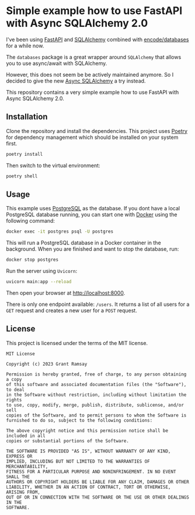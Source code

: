 # Simple example how to use FastAPI with Async SQLAlchemy 2.0

I've been using [FastAPI](https://fastapi.tiangolo.com/) and
[SQLAlchemy](https://www.sqlalchemy.org/) combined with
[encode/databases](https://www.encode.io/databases/) for a while now.

The `databases` package is a great wrapper around `SQLAlchemy` that allows you
to use async/await with SQLAlchemy.

However, this does not seem be be actively maintained anymore. So I decided to
give the new [Async
SQLAlchemy](https://docs.sqlalchemy.org/en/20/orm/extensions/asyncio.html) a try
instead.

This repository contains a very simple example how to use FastAPI with Async
SQLAlchemy 2.0.

## Installation

Clone the repository and install the dependencies. This project uses
[Poetry](https://python-poetry.org/) for dependency management which should be
installed on your system first.

```bash
poetry install
```

Then switch to the virtual environment:

```bash
poetry shell
```

## Usage

This example uses [PostgreSQL](https://www.postgresql.org/) as the database. If
you dont have a local PostgreSQL database running, you can start one with
[Docker](https://www.docker.com) using the following command:

```bash
docker exec -it postgres psql -U postgres
```

This will run a PostgreSQL database in a Docker container in the background.
When you are finished and want to stop the database, run:

```bash
docker stop postgres
```

Run the server using `Uvicorn`:

```bash
uvicorn main:app --reload
```

Then open your browser at [http://localhost:8000](http://localhost:8000).

There is only one endpoint available: `/users`. It returns a list of all users
for a `GET` request and creates a new user for a `POST` request.

## License

This project is licensed under the terms of the MIT license.

```pre
MIT License

Copyright (c) 2023 Grant Ramsay

Permission is hereby granted, free of charge, to any person obtaining a copy
of this software and associated documentation files (the "Software"), to deal
in the Software without restriction, including without limitation the rights
to use, copy, modify, merge, publish, distribute, sublicense, and/or sell
copies of the Software, and to permit persons to whom the Software is
furnished to do so, subject to the following conditions:

The above copyright notice and this permission notice shall be included in all
copies or substantial portions of the Software.

THE SOFTWARE IS PROVIDED "AS IS", WITHOUT WARRANTY OF ANY KIND, EXPRESS OR
IMPLIED, INCLUDING BUT NOT LIMITED TO THE WARRANTIES OF MERCHANTABILITY,
FITNESS FOR A PARTICULAR PURPOSE AND NONINFRINGEMENT. IN NO EVENT SHALL THE
AUTHORS OR COPYRIGHT HOLDERS BE LIABLE FOR ANY CLAIM, DAMAGES OR OTHER
LIABILITY, WHETHER IN AN ACTION OF CONTRACT, TORT OR OTHERWISE, ARISING FROM,
OUT OF OR IN CONNECTION WITH THE SOFTWARE OR THE USE OR OTHER DEALINGS IN THE
SOFTWARE.

```
